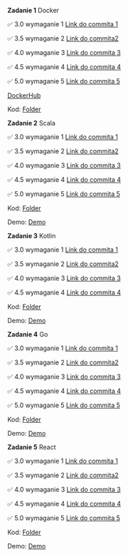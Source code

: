 **Zadanie 1** Docker

:white_check_mark: 3.0 wymaganie 1 [Link do commita 1](https://github.com/YehorSavchenko/E-Biznes/commit/ce166c3deb264c0230bf5b6daebcbabd66bc74a9)

:white_check_mark: 3.5 wymaganie 2 [Link do commita2 ](https://github.com/YehorSavchenko/E-Biznes/commit/89876f4489b1a41c5c2a6102d35b8942b2b178f2)

:white_check_mark: 4.0 wymaganie 3 [Link do commita 3](https://github.com/YehorSavchenko/E-Biznes/commit/9d04b23875aa3d74ecc232f15f329f13eb13432e)

:white_check_mark: 4.5 wymaganie 4 [Link do commita 4](https://github.com/YehorSavchenko/E-Biznes/commit/65880cd63e88b01e6f609d0307e65f03998ed330)

:white_check_mark: 5.0 wymaganie 5 [Link do commita 5](https://github.com/YehorSavchenko/E-Biznes/commit/939beff5d75ac5c857bec305486e4ec7b5151efc)

[DockerHub](https://hub.docker.com/r/yehorsavchenko/ebiznes/tags)

Kod: [Folder](https://github.com/YehorSavchenko/E-Biznes/tree/master/Docker)

**Zadanie 2** Scala

:white_check_mark: 3.0 wymaganie 1 [Link do commita 1](https://github.com/YehorSavchenko/E-Biznes/commit/f8ddb8955cebd5813dc6df90f7d80f4dc5e4ee67)

:white_check_mark: 3.5 wymaganie 2 [Link do commita2 ](https://github.com/YehorSavchenko/E-Biznes/commit/b596876d4169ba08dd7eb208216f3a2801cd7423)

:white_check_mark: 4.0 wymaganie 3 [Link do commita 3](https://github.com/YehorSavchenko/E-Biznes/commit/4b503aebabf170b53ac60a19cc66b6b4bdfbd529)

:white_check_mark: 4.5 wymaganie 4 [Link do commita 4](https://github.com/YehorSavchenko/E-Biznes/commit/f0e650244a5be5656b969eef51482519e12ae9fc)

:white_check_mark: 5.0 wymaganie 5 [Link do commita 5](https://github.com/YehorSavchenko/E-Biznes/commit/b3c66de1f07b4591c41b473103ac4c6c09293904)

Kod: [Folder](https://github.com/YehorSavchenko/E-Biznes/tree/master/Scala/play-project)

Demo: [Demo](https://ujchmura-my.sharepoint.com/:v:/g/personal/yehor_savchenko_student_uj_edu_pl/EY4N9X-ubMBBm4QY87tWngEBm4ti8XfZRcrgrikwION92A?nav=eyJyZWZlcnJhbEluZm8iOnsicmVmZXJyYWxBcHAiOiJPbmVEcml2ZUZvckJ1c2luZXNzIiwicmVmZXJyYWxBcHBQbGF0Zm9ybSI6IldlYiIsInJlZmVycmFsTW9kZSI6InZpZXciLCJyZWZlcnJhbFZpZXciOiJNeUZpbGVzTGlua0NvcHkifX0&e=9VTlnL)

**Zadanie 3** Kotlin

:white_check_mark: 3.0 wymaganie 1 [Link do commita 1](https://github.com/YehorSavchenko/E-Biznes/commit/1441eb3253956a66d6837ff33df08ca8ccbc16ea)

:white_check_mark: 3.5 wymaganie 2 [Link do commita2 ](https://github.com/YehorSavchenko/E-Biznes/commit/145eabf1c7532e32e74411ecbeadf76880c480fc)

:white_check_mark: 4.0 wymaganie 3 [Link do commita 3](https://github.com/YehorSavchenko/E-Biznes/commit/b305b050ee56aa9a454d1717b97a3baf2c0de135)

:white_check_mark: 4.5 wymaganie 4 [Link do commita 4](https://github.com/YehorSavchenko/E-Biznes/commit/7e15c7d4fa273f3db70fde2d28c78d39c43943d9)

Kod: [Folder](https://github.com/YehorSavchenko/E-Biznes/tree/master/Kotlin/discord-app)

Demo: [Demo](https://ujchmura-my.sharepoint.com/:v:/g/personal/yehor_savchenko_student_uj_edu_pl/EXK1xK_CfcRFsg17QVrOpZ0Bo6q8X4BTCDaQXfwEg0qIfw?nav=eyJyZWZlcnJhbEluZm8iOnsicmVmZXJyYWxBcHAiOiJPbmVEcml2ZUZvckJ1c2luZXNzIiwicmVmZXJyYWxBcHBQbGF0Zm9ybSI6IldlYiIsInJlZmVycmFsTW9kZSI6InZpZXciLCJyZWZlcnJhbFZpZXciOiJNeUZpbGVzTGlua0NvcHkifX0&e=oGQFj8)

**Zadanie 4** Go

:white_check_mark: 3.0 wymaganie 1 [Link do commita 1](https://github.com/YehorSavchenko/E-Biznes/commit/d0d495a9faea39fdcc6c8d56ff01f84713f6fc44)

:white_check_mark: 3.5 wymaganie 2 [Link do commita2 ](https://github.com/YehorSavchenko/E-Biznes/commit/8affbd3609b0d1e6e6787c75513ff38337bdbb43)

:white_check_mark: 4.0 wymaganie 3 [Link do commita 3](https://github.com/YehorSavchenko/E-Biznes/commit/2b4611a16692049c5e01fa2b2a1e832fb22fb76d)

:white_check_mark: 4.5 wymaganie 4 [Link do commita 4](https://github.com/YehorSavchenko/E-Biznes/commit/9b5af9b08ae459353be2dc8e40253a75fee5fcda)

:white_check_mark: 5.0 wymaganie 5 [Link do commita 5](https://github.com/YehorSavchenko/E-Biznes/commit/7a9f28dfe1611dbe2629687a92d110ef664aa3fa)

Kod: [Folder](https://github.com/YehorSavchenko/E-Biznes/tree/master/Go)

Demo: [Demo](https://ujchmura-my.sharepoint.com/:v:/g/personal/yehor_savchenko_student_uj_edu_pl/EZBLAgQgsGVFupnWOIHTd14BCkGlxRBk3p5UxBOqkmJgMg?nav=eyJyZWZlcnJhbEluZm8iOnsicmVmZXJyYWxBcHAiOiJPbmVEcml2ZUZvckJ1c2luZXNzIiwicmVmZXJyYWxBcHBQbGF0Zm9ybSI6IldlYiIsInJlZmVycmFsTW9kZSI6InZpZXciLCJyZWZlcnJhbFZpZXciOiJNeUZpbGVzTGlua0NvcHkifX0&e=mAZey9)

**Zadanie 5** React

:white_check_mark: 3.0 wymaganie 1 [Link do commita 1](https://github.com/YehorSavchenko/E-Biznes/commit/e1b8a83f091e249fb021f7fb1dede24389058e8c)

:white_check_mark: 3.5 wymaganie 2 [Link do commita2 ](https://github.com/YehorSavchenko/E-Biznes/commit/c671d42654b0b05db1ec2d14c74c5bb138d599bd)

:white_check_mark: 4.0 wymaganie 3 [Link do commita 3](https://github.com/YehorSavchenko/E-Biznes/commit/1210763f1c297a9b4b844366a7378903204cf791)

:white_check_mark: 4.5 wymaganie 4 [Link do commita 4](https://github.com/YehorSavchenko/E-Biznes/commit/9ebf987734dbcfe1d5753998d53e44c1e5a8ff8a)

:white_check_mark: 5.0 wymaganie 5 [Link do commita 5](https://github.com/YehorSavchenko/E-Biznes/commit/ee2c5ca6f2eb42cda1068368a825caad3890527a)

Kod: [Folder](https://github.com/YehorSavchenko/E-Biznes/tree/master/React/my-react-app)

Demo: [Demo](https://ujchmura-my.sharepoint.com/:v:/g/personal/yehor_savchenko_student_uj_edu_pl/EcNKBoMoL_9EhDKqu2--aioBvikzsOAAQ22od6Q4AuGlsg?nav=eyJyZWZlcnJhbEluZm8iOnsicmVmZXJyYWxBcHAiOiJPbmVEcml2ZUZvckJ1c2luZXNzIiwicmVmZXJyYWxBcHBQbGF0Zm9ybSI6IldlYiIsInJlZmVycmFsTW9kZSI6InZpZXciLCJyZWZlcnJhbFZpZXciOiJNeUZpbGVzTGlua0NvcHkifX0&e=i5FYus)